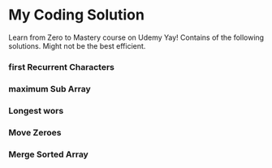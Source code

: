 # My Coding Solution

Learn from Zero to Mastery course on Udemy
Yay! Contains of the following solutions. Might not be the best efficient.

### first Recurrent Characters

### maximum Sub Array

### Longest wors

### Move Zeroes

### Merge Sorted Array
